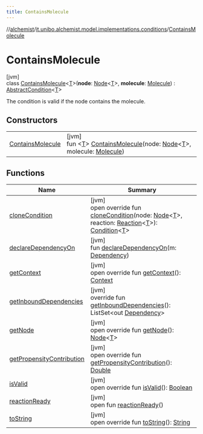 ```yaml
---
title: ContainsMolecule
---
```

//[alchemist](../../../index.html)/[it.unibo.alchemist.model.implementations.conditions](../index.html)/[ContainsMolecule](index.html)



# ContainsMolecule



[jvm]\
class [ContainsMolecule](index.html)<[T](index.html)>(**node**: [Node](../../it.unibo.alchemist.model.interfaces/-node/index.html)<[T](index.html)>, **molecule**: [Molecule](../../it.unibo.alchemist.model.interfaces/-molecule/index.html)) : [AbstractCondition](../-abstract-condition/index.html)<[T](index.html)> 

The condition is valid if the node contains the molecule.



## Constructors


| | |
|---|---|
| [ContainsMolecule](-contains-molecule.html) | [jvm]<br>fun <[T](index.html)> [ContainsMolecule](-contains-molecule.html)(node: [Node](../../it.unibo.alchemist.model.interfaces/-node/index.html)<[T](index.html)>, molecule: [Molecule](../../it.unibo.alchemist.model.interfaces/-molecule/index.html)) |


## Functions


| Name | Summary |
|---|---|
| [cloneCondition](index.html#1114898962%2FFunctions%2F-134779887) | [jvm]<br>open override fun [cloneCondition](index.html#1114898962%2FFunctions%2F-134779887)(node: [Node](../../it.unibo.alchemist.model.interfaces/-node/index.html)<[T](index.html)>, reaction: [Reaction](../../it.unibo.alchemist.model.interfaces/-reaction/index.html)<[T](index.html)>): [Condition](../../it.unibo.alchemist.model.interfaces/-condition/index.html)<[T](index.html)> |
| [declareDependencyOn](../-no-other-reaction-can-execute/index.html#-94060918%2FFunctions%2F-134779887) | [jvm]<br>fun [declareDependencyOn](../-no-other-reaction-can-execute/index.html#-94060918%2FFunctions%2F-134779887)(m: [Dependency](../../it.unibo.alchemist.model.interfaces/-dependency/index.html)) |
| [getContext](get-context.html) | [jvm]<br>open override fun [getContext](get-context.html)(): [Context](../../it.unibo.alchemist.model.interfaces/-context/index.html) |
| [getInboundDependencies](../-abstract-condition/get-inbound-dependencies.html) | [jvm]<br>override fun [getInboundDependencies](../-abstract-condition/get-inbound-dependencies.html)(): ListSet<out [Dependency](../../it.unibo.alchemist.model.interfaces/-dependency/index.html)> |
| [getNode](../-lsa-standard-condition/index.html#-1460695024%2FFunctions%2F-134779887) | [jvm]<br>open override fun [getNode](../-lsa-standard-condition/index.html#-1460695024%2FFunctions%2F-134779887)(): [Node](../../it.unibo.alchemist.model.interfaces/-node/index.html)<[T](index.html)> |
| [getPropensityContribution](get-propensity-contribution.html) | [jvm]<br>open override fun [getPropensityContribution](get-propensity-contribution.html)(): [Double](https://kotlinlang.org/api/latest/jvm/stdlib/kotlin/-double/index.html) |
| [isValid](is-valid.html) | [jvm]<br>open override fun [isValid](is-valid.html)(): [Boolean](https://kotlinlang.org/api/latest/jvm/stdlib/kotlin/-boolean/index.html) |
| [reactionReady](../../it.unibo.alchemist.model.interfaces/-condition/reaction-ready.html) | [jvm]<br>open fun [reactionReady](../../it.unibo.alchemist.model.interfaces/-condition/reaction-ready.html)() |
| [toString](../-abstract-condition/to-string.html) | [jvm]<br>open override fun [toString](../-abstract-condition/to-string.html)(): [String](https://kotlinlang.org/api/latest/jvm/stdlib/kotlin/-string/index.html) |

